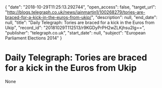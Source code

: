 {
  "date": "2018-10-29T11:25:13.292744", 
  "open_access": false, 
  "target_url": "http://blogs.telegraph.co.uk/news/iainmartin1/100268279/tories-are-braced-for-a-kick-in-the-euros-from-ukip/", 
  "description": null, 
  "end_date": null, 
  "title": "Daily Telegraph: Tories are braced for a kick in the Euros from Ukip", 
  "record_id": "20181029T112513/r9KGDyPrPH2wZLKjhsu2Ig==", 
  "publisher": "telegraph.co.uk", 
  "start_date": null, 
  "subject": "European Parliament Elections 2014"
}

# Daily Telegraph: Tories are braced for a kick in the Euros from Ukip

None